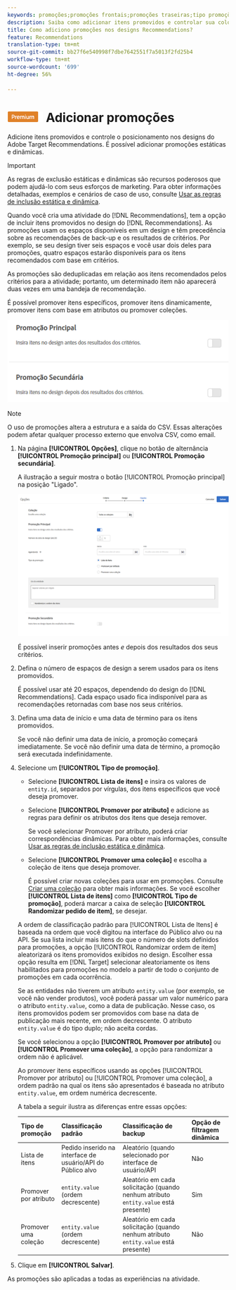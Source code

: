 ```yaml
---
keywords: promoções;promoções frontais;promoções traseiras;tipo promoções;lista de itens;promover por atributo;promover uma coleção
description: Saiba como adicionar itens promovidos e controlar sua colocação em seus designs Adobe Target Recommendations. É possível adicionar promoções estáticas e dinâmicas.
title: Como adiciono promoções nos designs Recommendations?
feature: Recommendations
translation-type: tm+mt
source-git-commit: bb27f6e540998f7dbe7642551f7a5013f2fd25b4
workflow-type: tm+mt
source-wordcount: '699'
ht-degree: 56%

---
```



# ![PREMIUM](/help/assets/premium.png) Adicionar promoções

Adicione itens promovidos e controle o posicionamento nos designs do Adobe Target Recommendations. É possível adicionar promoções estáticas e dinâmicas.

>[!IMPORTANT]
>
>As regras de exclusão estáticas e dinâmicas são recursos poderosos que podem ajudá-lo com seus esforços de marketing. Para obter informações detalhadas, exemplos e cenários de caso de uso, consulte [Usar as regras de inclusão estática e dinâmica](/help/c-recommendations/c-algorithms/use-dynamic-and-static-inclusion-rules.md#concept_4CB5C0FA705D4E449BD0B37B3D987F9F).

Quando você cria uma atividade do [!DNL Recommendations], tem a opção de incluir itens promovidos no design do [!DNL Recommendations]. As promoções usam os espaços disponíveis em um design e têm precedência sobre as recomendações de back-up e os resultados de critérios. Por exemplo, se seu design tiver seis espaços e você usar dois deles para promoções, quatro espaços estarão disponíveis para os itens recomendados com base em critérios.

As promoções são deduplicadas em relação aos itens recomendados pelos critérios para a atividade; portanto, um determinado item não aparecerá duas vezes em uma bandeja de recomendação.

É possível promover itens específicos, promover itens dinamicamente, promover itens com base em atributos ou promover coleções.

![](assets/add_promotion_toggles.png)

>[!NOTE]
>
>O uso de promoções altera a estrutura e a saída do CSV. Essas alterações podem afetar qualquer processo externo que envolva CSV, como email.

1. Na página **[!UICONTROL Opções]**, clique no botão de alternância **[!UICONTROL Promoção principal]** ou **[!UICONTROL Promoção secundária]**.

   A ilustração a seguir mostra o botão [!UICONTROL Promoção principal] na posição &quot;Ligado&quot;.

   ![Adicionar opções de Promoção principal](/help/c-recommendations/t-create-recs-activity/assets/add_promotion_front.png)

   É possível inserir promoções antes *e* depois dos resultados dos seus critérios.
1. Defina o número de espaços de design a serem usados para os itens promovidos.

   É possível usar até 20 espaços, dependendo do design do [!DNL Recommendations]. Cada espaço usado fica indisponível para as recomendações retornadas com base nos seus critérios.

1. Defina uma data de início e uma data de término para os itens promovidos.

   Se você não definir uma data de início, a promoção começará imediatamente. Se você não definir uma data de término, a promoção será executada indefinidamente.

1. Selecione um **[!UICONTROL Tipo de promoção]**.

   * Selecione **[!UICONTROL Lista de itens]** e insira os valores de `entity.id`, separados por vírgulas, dos itens específicos que você deseja promover.

   * Selecione **[!UICONTROL Promover por atributo]** e adicione as regras para definir os atributos dos itens que deseja remover.

      Se você selecionar Promover por atributo, poderá criar correspondências dinâmicas. Para obter mais informações, consulte [Usar as regras de inclusão estática e dinâmica](/help/c-recommendations/c-algorithms/use-dynamic-and-static-inclusion-rules.md#concept_4CB5C0FA705D4E449BD0B37B3D987F9F).

   * Selecione **[!UICONTROL Promover uma coleção]** e escolha a coleção de itens que deseja promover.

      É possível criar novas coleções para usar em promoções. Consulte [Criar uma coleção](/help/c-recommendations/c-products/collections.md#task_1256DFF6842141FCAADD9E1428EF7F08) para obter mais informações.
   Se você escolher **[!UICONTROL Lista de itens]** como **[!UICONTROL Tipo de promoção]**, poderá marcar a caixa de seleção **[!UICONTROL Randomizar pedido de item]**, se desejar.

   A ordem de classificação padrão para [!UICONTROL Lista de Itens] é baseada na ordem que você digitou na interface do Público alvo ou na API. Se sua lista incluir mais itens do que o número de slots definidos para promoções, a opção [!UICONTROL Randomizar ordem de item] aleatorizará os itens promovidos exibidos no design. Escolher essa opção resulta em [!DNL Target] selecionar aleatoriamente os itens habilitados para promoções no modelo a partir de todo o conjunto de promoções em cada ocorrência.

   Se as entidades não tiverem um atributo `entity.value` (por exemplo, se você não vender produtos), você poderá passar um valor numérico para o atributo `entity.value`, como a data de publicação. Nesse caso, os itens promovidos podem ser promovidos com base na data de publicação mais recente, em ordem decrescente. O atributo `entity.value` é do tipo duplo; não aceita cordas.

   Se você selecionou a opção **[!UICONTROL Promover por atributo]** ou **[!UICONTROL Promover uma coleção]**, a opção para randomizar a ordem não é aplicável.

   Ao promover itens específicos usando as opções [!UICONTROL Promover por atributo] ou [!UICONTROL Promover uma coleção], a ordem padrão na qual os itens são apresentados é baseada no atributo `entity.value`, em ordem numérica decrescente.

   A tabela a seguir ilustra as diferenças entre essas opções:

   | Tipo de promoção | Classificação padrão | Classificação de backup | Opção de filtragem dinâmica |
   | --- | --- | --- | --- |
   | Lista de itens | Pedido inserido na interface de usuário/API do Público alvo | Aleatório (quando selecionado por interface de usuário/API | Não |
   | Promover por atributo | `entity.value` (ordem decrescente) | Aleatório em cada solicitação (quando nenhum atributo `entity.value` está presente) | Sim |
   | Promover uma coleção | `entity.value` (ordem decrescente) | Aleatório em cada solicitação (quando nenhum atributo `entity.value` está presente) | Não |

1. Clique em **[!UICONTROL Salvar]**.

As promoções são aplicadas a todas as experiências na atividade.
